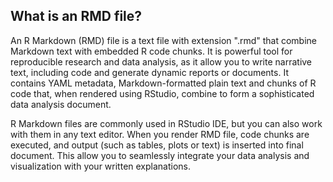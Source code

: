## What is an RMD file?

An R Markdown (RMD) file is a text file with extension ".rmd" that combine Markdown text with embedded R code chunks. It is powerful tool for reproducible research and data analysis, as it allow you to write narrative text, including code and generate dynamic reports or documents. It contains YAML metadata, Markdown-formatted plain text and chunks of R code that, when rendered using RStudio, combine to form a sophisticated data analysis document.

R Markdown files are commonly used in RStudio IDE, but you can also work with them in any text editor. When you render RMD file, code chunks are executed, and output (such as tables, plots or text) is inserted into final document. This allow you to seamlessly integrate your data analysis and visualization with your written explanations.

